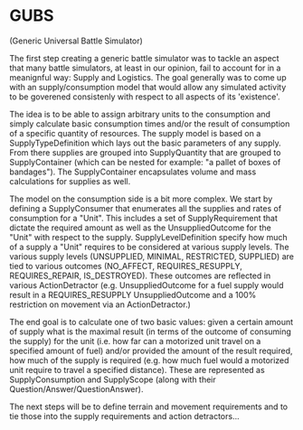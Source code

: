 # GUBS

(Generic Universal Battle Simulator)

The first step creating a generic battle simulator was to tackle an aspect that many battle simulators, at least in our opinion, fail to account for in a meanignful way: Supply and Logistics. The goal generally was to come up with an supply/consumption model that would allow any simulated activity to be goverened consistenly with respect to all aspects of its 'existence'. 

The idea is to be able to assign arbitrary units to the consumption and simply calculate basic consumption times and/or the result of consumption of a specific quantity of resources. The supply model is based on a SupplyTypeDefinition which lays out the basic parameters of any supply. From there supplies are grouped into SupplyQuantity that are grouped to SupplyContainer (which can be nested for example: "a pallet of boxes of bandages"). The SupplyContainer encapsulates volume and mass calculations for supplies as well. 

The model on the consumption side is a bit more complex. We start by defining a SupplyConsumer that enumerates all the supplies and rates of consumption for a "Unit". This includes a set of SupplyRequirement that dictate the required amount as well as the UnsuppliedOutcome for the "Unit" with respect to the supply.  SupplyLevelDefinition specify how much of a supply a "Unit" requires to be considered at various supply levels.  The various supply levels (UNSUPPLIED, MINIMAL, RESTRICTED, SUPPLIED) are tied to various outcomes (NO_AFFECT, REQUIRES_RESUPPLY, REQUIRES_REPAIR, IS_DESTROYED). These outcomes are reflected in various ActionDetractor  (e.g. UnsuppliedOutcome for a fuel supply would result in a REQUIRES_RESUPPLY UnsuppliedOutcome and a 100% restriction on movement via an ActionDetractor.)

The end goal is to calculate one of two basic values: given a certain amount of supply what is the maximal result (in terms of the outcome of consuming the supply) for the unit (i.e. how far can a motorized unit travel on a specified amount of fuel) and/or provided the amount of the result required, how much of the supply is required (e.g. how much fuel would a motorized unit require to travel a specified distance). These are represented as SupplyConsumption and SupplyScope (along with their Question/Answer/QuestionAnswer).  

The next steps will be to define terrain and movement requirements and to tie those into the supply requirements and action detractors...

